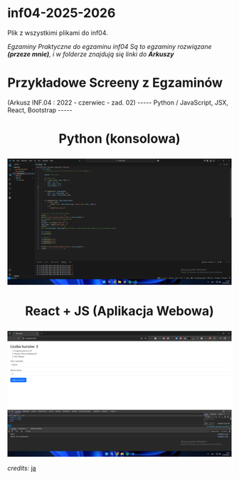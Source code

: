 # inf04-2025-2026
Plik z wszystkimi plikami do inf04.

*Egzaminy Praktyczne do egzaminu inf04*
*Są to egzaminy rozwiązane **(przeze mnie)**, i w folderze znajdują się linki do **Arkuszy***

# Przykładowe Screeny z Egzaminów
(Arkusz INF.04 : 2022 - czerwiec - zad. 02)
----- Python / JavaScript, JSX, React, Bootstrap -----


# <p align="center">Python (konsolowa)</p>

![konsolowe_python](./inf04-2022-06-02/testy/konsola1.png)


# <p align="center">React + JS (Aplikacja Webowa)</p>

![progrmowanie_front-end-react+js](./inf04-2022-06-02/testy/web3.png)

*credits:* [ja](https://www.github.com/Marmo77)
